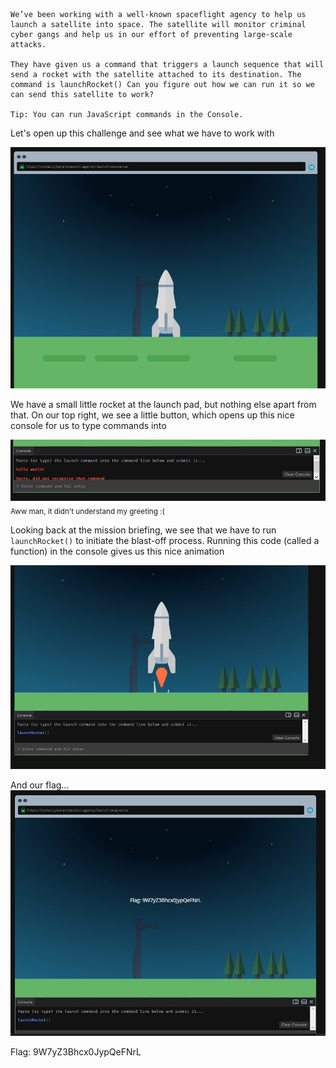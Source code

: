 ```
We’ve been working with a well-known spaceflight agency to help us launch a satellite into space. The satellite will monitor criminal cyber gangs and help us in our effort of preventing large-scale attacks.

They have given us a command that triggers a launch sequence that will send a rocket with the satellite attached to its destination. The command is launchRocket() Can you figure out how we can run it so we can send this satellite to work?

Tip: You can run JavaScript commands in the Console.
```

Let's open up this challenge and see what we have to work with

![Challenge](therocketeer_challenge.jpg)

We have a small little rocket at the launch pad, but nothing else apart from that. On our top right, we see a little button, which opens up this nice console for us to type commands into

![Terminal](therocketeer_challenge_console.jpg)
<sub> Aww man, it didn't understand my greeting :(

Looking back at the mission briefing, we see that we have to run ```launchRocket()``` to initiate the blast-off process. Running this code (called a function) in the console gives us this nice animation

![Takeoff](therocketeer_challenge_takeoff.jpg)

And our flag...
![Takeoff](therocketeer_challenge_flagobtained.jpg)

Flag: 9W7yZ3Bhcx0JypQeFNrL